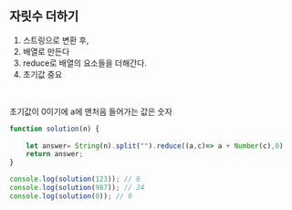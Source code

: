 ## 자릿수 더하기

1. 스트링으로 변환 후,
2. 배열로 만든다
3. reduce로 배열의 요소들을 더해간다.
4. 초기값 중요
<br>

초기값이 0이기에 a에 맨처음 들어가는 값은 숫자
```js
function solution(n) {
    
    let answer= String(n).split("").reduce((a,c)=> a + Number(c),0)
    return answer;
}

console.log(solution(123)); // 6
console.log(solution(987)); // 24
console.log(solution(0)); // 0
```